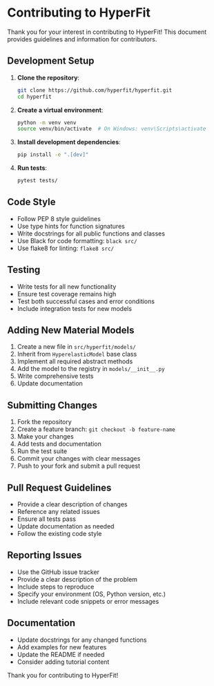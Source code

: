 # Contributing to HyperFit

Thank you for your interest in contributing to HyperFit! This document provides guidelines and information for contributors.

## Development Setup

1. **Clone the repository**:
   ```bash
   git clone https://github.com/hyperfit/hyperfit.git
   cd hyperfit
   ```

2. **Create a virtual environment**:
   ```bash
   python -m venv venv
   source venv/bin/activate  # On Windows: venv\Scripts\activate
   ```

3. **Install development dependencies**:
   ```bash
   pip install -e ".[dev]"
   ```

4. **Run tests**:
   ```bash
   pytest tests/
   ```

## Code Style

- Follow PEP 8 style guidelines
- Use type hints for function signatures
- Write docstrings for all public functions and classes
- Use Black for code formatting: `black src/`
- Use flake8 for linting: `flake8 src/`

## Testing

- Write tests for all new functionality
- Ensure test coverage remains high
- Test both successful cases and error conditions
- Include integration tests for new models

## Adding New Material Models

1. Create a new file in `src/hyperfit/models/`
2. Inherit from `HyperelasticModel` base class
3. Implement all required abstract methods
4. Add the model to the registry in `models/__init__.py`
5. Write comprehensive tests
6. Update documentation

## Submitting Changes

1. Fork the repository
2. Create a feature branch: `git checkout -b feature-name`
3. Make your changes
4. Add tests and documentation
5. Run the test suite
6. Commit your changes with clear messages
7. Push to your fork and submit a pull request

## Pull Request Guidelines

- Provide a clear description of changes
- Reference any related issues
- Ensure all tests pass
- Update documentation as needed
- Follow the existing code style

## Reporting Issues

- Use the GitHub issue tracker
- Provide a clear description of the problem
- Include steps to reproduce
- Specify your environment (OS, Python version, etc.)
- Include relevant code snippets or error messages

## Documentation

- Update docstrings for any changed functions
- Add examples for new features
- Update the README if needed
- Consider adding tutorial content

Thank you for contributing to HyperFit!
